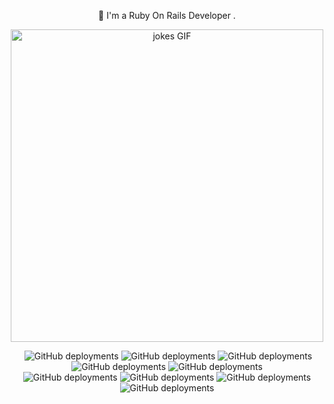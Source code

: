 <div align="center">
 <!--  <h1 align="center"> Hi I'm Adel Saleh </h1> -->
 <p> &#128075; I'm a Ruby On Rails Developer .</p>
  <img src="https://media.giphy.com/media/WTjXuYA2y4o3UZly3W/giphy.gif" width="500" alt="jokes GIF">
  <p align="center"><img alt="" src="https://img.shields.io/badge/-Ruby-b80000?style=flat-square&logo=ruby&logoColor=white"/>
  <img alt="GitHub deployments" src="https://img.shields.io/badge/-Rails-b80000?style=flat-square&logo=rubyonrails&logoColor=white"/>
  <img alt="GitHub deployments" src="https://img.shields.io/badge/-PostgreSQL-336791?style=flat-square&logo=postgresql"/>
  <img alt="GitHub deployments" src="https://img.shields.io/badge/-HTML5-E34F26?style=flat-square&logo=html5&logoColor=white"/>
  <img alt="GitHub deployments" src="https://img.shields.io/badge/-CSS3-1572B6?style=flat-square&logo=css3"/>
  <img alt="GitHub deployments" src="https://img.shields.io/badge/-Bootstrap-563D7C?style=flat-square&logo=bootstrap"/></br>
  <img alt="GitHub deployments" src="https://img.shields.io/badge/-Heroku-430098?style=flat-square&logo=heroku"/>
  <img alt="GitHub deployments" src="https://img.shields.io/badge/Amazon%20AWS-232F3E?style=flat-square&logo=amazon-aws"/>
  <img alt="GitHub deployments" src="https://img.shields.io/badge/-Git-black?style=flat-square&logo=git"/>
  <img alt="GitHub deployments" src="https://img.shields.io/badge/-GitHub-181717?style=flat-square&logo=github"/>
 </p>
</div>

<!--  <a href=""><img alt="GitHub issues" src=""/></a>

<!-- <div align="center">
  <a href="#demo">View Demo</a>
</div> -->
